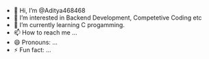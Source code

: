 - 👋 Hi, I’m @Aditya468468
- 👀 I’m interested in Backend Development, Competetive Coding etc
- 🌱 I’m currently learning C progamming.
- 📫 How to reach me ...
- 😄 Pronouns: ...
- ⚡ Fun fact: ...

<!---
Aditya468468/Aditya468468 is a ✨ special ✨ repository because its `README.md` (this file) appears on your GitHub profile.
You can click the Preview link to take a look at your changes.
--->
